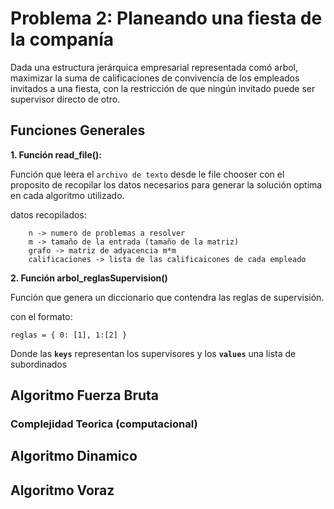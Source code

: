 # Problema 2: Planeando una fiesta de la companía
Dada una estructura jerárquica empresarial representada comó arbol, maximizar la suma de calificaciones de convivencia 
de los empleados invitados a una fiesta, con la restricción de que ningún invitado puede ser supervisor directo de otro.

## Funciones Generales

**1. Función read_file():**

Función que leera el `archivo de texto` desde le file chooser con el proposito de recopilar los datos necesarios para 
generar la solución optima en cada algoritmo utilizado.

datos recopilados:

        n -> numero de problemas a resolver
        m -> tamaño de la entrada (tamaño de la matriz)
        grafo -> matriz de adyacencia m*m
        calificaciones -> lista de las calificaicones de cada empleado

**2. Función arbol_reglasSupervision()**
    
Función que genera un diccionario que contendra las reglas de supervisión.

con el formato:
        
    reglas = { 0: [1], 1:[2] } 
    
Donde las **`keys`** representan los supervisores y los **`values`** una lista de subordinados
    
    
## Algoritmo Fuerza Bruta 
    
### Complejidad Teorica (computacional)


## Algoritmo Dinamico
## Algoritmo Voraz
###
